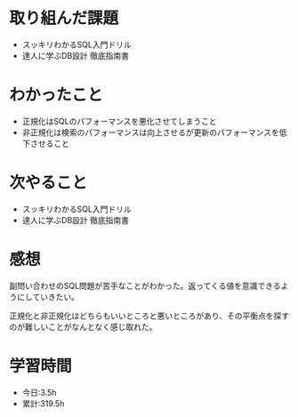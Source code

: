 # 取り組んだ課題
- スッキリわかるSQL入門ドリル
- 達人に学ぶDB設計 徹底指南書
# わかったこと
- 正規化はSQLのパフォーマンスを悪化させてしまうこと
- 非正規化は検索のパフォーマンスは向上させるが更新のパフォーマンスを低下させること
# 次やること
- スッキリわかるSQL入門ドリル
- 達人に学ぶDB設計 徹底指南書
# 感想
副問い合わせのSQL問題が苦手なことがわかった。返ってくる値を意識できるようにしていきたい。

正規化と非正規化はどちらもいいところと悪いところがあり、その平衡点を探すのが難しいことがなんとなく感じ取れた。
# 学習時間
- 今日:3.5h
- 累計:319.5h
